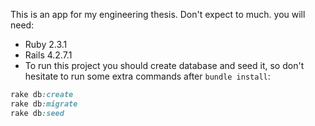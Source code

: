 This is an app for my engineering thesis. Don't expect to much.
you will need:
* Ruby 2.3.1
* Rails 4.2.7.1
* To run this project you should create database and seed it, so don't hesitate to run some extra commands after `bundle install`:
```ruby
rake db:create
rake db:migrate
rake db:seed
```

